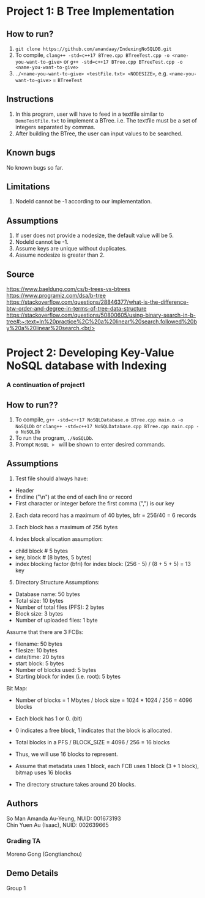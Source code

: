 # Project 1: B Tree Implementation

## How to run?

1. `git clone https://github.com/amandaay/IndexingNoSQLDB.git`
2. To compile, `clang++ -std=c++17 BTree.cpp BTreeTest.cpp -o <name-you-want-to-give>` or `g++ -std=c++17 BTree.cpp BTreeTest.cpp -o <name-you-want-to-give>`
3. `./<name-you-want-to-give> <testFile.txt> <NODESIZE>`, e.g. `<name-you-want-to-give>` = `BTreeTest`

## Instructions

1. In this program, user will have to feed in a textfile similar to `DemoTestFile.txt` to implement a BTree. i.e. The textfile must be a set of integers separated by commas.
2. After building the BTree, the user can input values to be searched.

## Known bugs

No known bugs so far.

## Limitations

1. NodeId cannot be -1 according to our implementation.

## Assumptions

1. If user does not provide a nodesize, the default value will be 5. <br/>
2. NodeId cannot be -1. <br/>
3. Assume keys are unique without duplicates.
4. Assume nodesize is greater than 2.

## Source

https://www.baeldung.com/cs/b-trees-vs-btrees <br/>
https://www.programiz.com/dsa/b-tree<br/>
https://stackoverflow.com/questions/28846377/what-is-the-difference-btw-order-and-degree-in-terms-of-tree-data-structure<br/>
https://stackoverflow.com/questions/50800605/using-binary-search-in-b-tree#:~:text=In%20practice%2C%20a%20linear%20search,followed%20by%20a%20linear%20search.<br/>

# Project 2: Developing Key-Value NoSQL database with Indexing

### A continuation of project1

## How to run??

1. To compile, `g++ -std=c++17 NoSQLDatabase.o BTree.cpp main.o -o NoSQLDb` or `clang++ -std=c++17 NoSQLDatabase.cpp BTree.cpp main.cpp -o NoSQLDb`
2. To run the program, `./NoSQLDb`.
3. Prompt `NoSQL > ` will be shown to enter desired commands.

## Assumptions

1. Test file should always have:

- Header
- Endline ("\n") at the end of each line or record
- First character or integer before the first comma (",") is our key

2. Each data record has a maximum of 40 bytes, bfr = 256/40 = 6 records

3. Each block has a maximum of 256 bytes

4. Index block allocation assumption:
- child block # 5 bytes
- key, block # (8 bytes, 5 bytes)
- index blocking factor (bfri) for index block: (256 - 5) / (8 + 5 + 5) = 13 key

5. Directory Structure Assumptions:

- Database name: 50 bytes
- Total size: 10 bytes
- Number of total files (PFS): 2 bytes
- Block size: 3 bytes
- Number of uploaded files: 1 byte

Assume that there are 3 FCBs:
- filename: 50 bytes
- filesize: 10 bytes
- date/time: 20 bytes
- start block: 5 bytes
- Number of blocks used: 5 bytes
- Starting block for index (i.e. root): 5 bytes

Bit Map:
- Number of blocks = 1 Mbytes / block size = 1024 * 1024 / 256 = 4096 blocks
- Each block has 1 or 0. (bit)
- 0 indicates a free block, 1 indicates that the block is allocated.
- Total blocks in a PFS / BLOCK_SIZE = 4096 / 256 = 16 blocks
- Thus, we will use 16 blocks to represent.

- Assume that metadata uses 1 block, each FCB uses 1 block (3 * 1 block), bitmap uses 16 blocks
- The directory structure takes around 20 blocks.

## Authors

So Man Amanda Au-Yeung, NUID: 001673193<br/>
Chin Yuen Au (Isaac), NUID: 002639665<br/>

### Grading TA

Moreno Gong (Gongtianchou)

## Demo Details

Group 1

